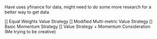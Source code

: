Have uses yfinance for data, might need to do some more research for a better way to get data  

[] Equal Weights Value Strategy
[] Modified Multi-metric Value Strategy
[] Basic Momentum Strategy
[] Value Strategy + Momentum Consideration (Me trying to be creative)
